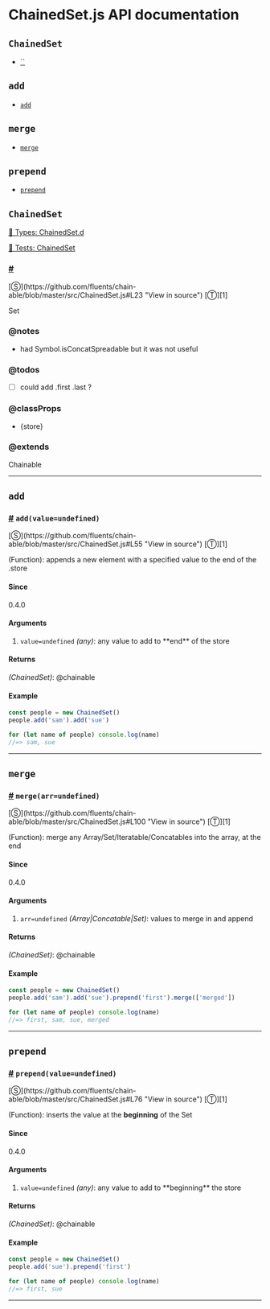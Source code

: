# ChainedSet.js API documentation

<!-- div class="toc-container" -->

<!-- div -->

## `ChainedSet`
* <a href="#">``</a>

<!-- /div -->

<!-- div -->

## `add`
* <a href="#add">`add`</a>

<!-- /div -->

<!-- div -->

## `merge`
* <a href="#merge">`merge`</a>

<!-- /div -->

<!-- div -->

## `prepend`
* <a href="#prepend">`prepend`</a>

<!-- /div -->

<!-- /div -->

<!-- div class="doc-container" -->

<!-- div -->

## `ChainedSet`

<!-- div -->

<a href="https://github.com/fluents/chain-able/blob/master/typings/ChainedSet.d.ts">🌊  Types: ChainedSet.d</a>&nbsp;

<a href="https://github.com/fluents/chain-able/blob/master/test/ChainedSet.js">🔬  Tests: ChainedSet</a>&nbsp;

<h3 id=""><a href="#">#</a>&nbsp;<code></code></h3>
[&#x24C8;](https://github.com/fluents/chain-able/blob/master/src/ChainedSet.js#L23 "View in source") [&#x24C9;][1]

Set


### @notes 

* had Symbol.isConcatSpreadable but it was not useful
 

### @todos 

- [ ] could add .first .last ?
 

### @classProps 

* {store}  
 

### @extends
Chainable


---

<!-- /div -->

<!-- /div -->

<!-- div -->

## `add`

<!-- div -->

<h3 id="add"><a href="#add">#</a>&nbsp;<code>add(value=undefined)</code></h3>
[&#x24C8;](https://github.com/fluents/chain-able/blob/master/src/ChainedSet.js#L55 "View in source") [&#x24C9;][1]

(Function): appends a new element with a specified value to the end of the .store

#### Since
0.4.0

#### Arguments
1. `value=undefined` *(any)*: any value to add to &#42;&#42;end&#42;&#42; of the store

#### Returns
*(ChainedSet)*: @chainable

#### Example
```js
const people = new ChainedSet()
people.add('sam').add('sue')

for (let name of people) console.log(name)
//=> sam, sue

```
---

<!-- /div -->

<!-- /div -->

<!-- div -->

## `merge`

<!-- div -->

<h3 id="merge"><a href="#merge">#</a>&nbsp;<code>merge(arr=undefined)</code></h3>
[&#x24C8;](https://github.com/fluents/chain-able/blob/master/src/ChainedSet.js#L100 "View in source") [&#x24C9;][1]

(Function): merge any Array/Set/Iteratable/Concatables into the array, at the end

#### Since
0.4.0

#### Arguments
1. `arr=undefined` *(Array|Concatable|Set)*: values to merge in and append

#### Returns
*(ChainedSet)*: @chainable

#### Example
```js
const people = new ChainedSet()
people.add('sam').add('sue').prepend('first').merge(['merged'])

for (let name of people) console.log(name)
//=> first, sam, sue, merged

```
---

<!-- /div -->

<!-- /div -->

<!-- div -->

## `prepend`

<!-- div -->

<h3 id="prepend"><a href="#prepend">#</a>&nbsp;<code>prepend(value=undefined)</code></h3>
[&#x24C8;](https://github.com/fluents/chain-able/blob/master/src/ChainedSet.js#L76 "View in source") [&#x24C9;][1]

(Function): inserts the value at the **beginning** of the Set

#### Since
0.4.0

#### Arguments
1. `value=undefined` *(any)*: any value to add to &#42;&#42;beginning&#42;&#42; the store

#### Returns
*(ChainedSet)*: @chainable

#### Example
```js
const people = new ChainedSet()
people.add('sue').prepend('first')

for (let name of people) console.log(name)
//=> first, sue

```
---

<!-- /div -->

<!-- /div -->

<!-- /div -->

 [1]: #chainedset "Jump back to the TOC."
